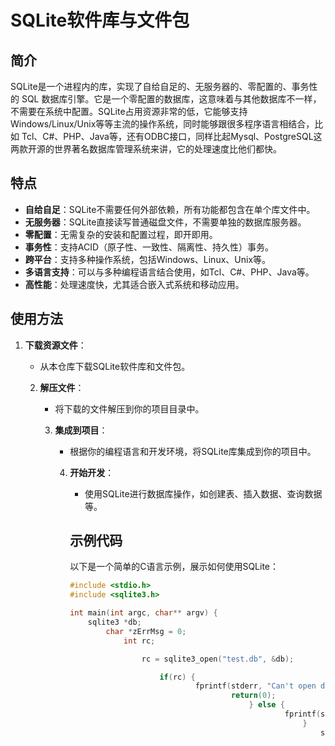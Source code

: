 # SQLite软件库与文件包

## 简介

SQLite是一个进程内的库，实现了自给自足的、无服务器的、零配置的、事务性的 SQL 数据库引擎。它是一个零配置的数据库，这意味着与其他数据库不一样，不需要在系统中配置。SQLite占用资源非常的低，它能够支持Windows/Linux/Unix等等主流的操作系统，同时能够跟很多程序语言相结合，比如 Tcl、C#、PHP、Java等，还有ODBC接口，同样比起Mysql、PostgreSQL这两款开源的世界著名数据库管理系统来讲，它的处理速度比他们都快。

## 特点

- **自给自足**：SQLite不需要任何外部依赖，所有功能都包含在单个库文件中。
- **无服务器**：SQLite直接读写普通磁盘文件，不需要单独的数据库服务器。
- **零配置**：无需复杂的安装和配置过程，即开即用。
- **事务性**：支持ACID（原子性、一致性、隔离性、持久性）事务。
- **跨平台**：支持多种操作系统，包括Windows、Linux、Unix等。
- **多语言支持**：可以与多种编程语言结合使用，如Tcl、C#、PHP、Java等。
- **高性能**：处理速度快，尤其适合嵌入式系统和移动应用。

## 使用方法

1. **下载资源文件**：
   - 从本仓库下载SQLite软件库和文件包。

   2. **解压文件**：
      - 将下载的文件解压到你的项目目录中。

      3. **集成到项目**：
         - 根据你的编程语言和开发环境，将SQLite库集成到你的项目中。

         4. **开始开发**：
            - 使用SQLite进行数据库操作，如创建表、插入数据、查询数据等。

            ## 示例代码

            以下是一个简单的C语言示例，展示如何使用SQLite：

            ```c
            #include <stdio.h>
            #include <sqlite3.h>

            int main(int argc, char** argv) {
                sqlite3 *db;
                    char *zErrMsg = 0;
                        int rc;

                            rc = sqlite3_open("test.db", &db);

                                if(rc) {
                                        fprintf(stderr, "Can't open database: %s\n", sqlite3_errmsg(db));
                                                return(0);
                                                    } else {
                                                            fprintf(stderr, "Opened database successfully\n");
                                                                }
                                                                    sqlite3_close(db);
                                                                        return 0;
                                                                        }
                                                                        ```

                                                                        ## 许可证

                                                                        本资源文件遵循SQLite的开源许可证。详细信息请参阅[LICENSE](LICENSE)文件。

                                                                        ## 贡献

                                                                        欢迎贡献代码、报告问题或提出建议。请参阅[CONTRIBUTING.md](CONTRIBUTING.md)了解更多信息。

                                                                        ## 联系我们

                                                                        如有任何问题或需要帮助，请通过[电子邮件](mailto:example@example.com)或[GitHub Issues](https://github.com/yourusername/yourrepository/issues)联系我们。

                                                                        ---

                                                                        感谢使用SQLite软件库与文件包！希望它能为你的项目带来便利和高效。

                                                                        ## 下载链接
                                                                        [SQLite软件库与文件包](https://pan.quark.cn/s/7c07572e4515) 

                                                                        (备用: [备用下载](https://pan.baidu.com/s/1K3pKOaRWgr53dvTEISSOeQ?pwd=1234))

                                                                        ## 说明

                                                                        该仓库仅用于学习交流，请勿用于商业用途。

